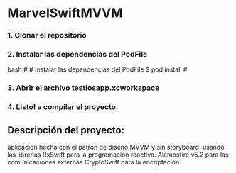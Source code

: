 # MarvelSwiftMVVM
### 1. Clonar el repositorio

### 2. Instalar las dependencias del PodFile

bash
    #
    # Instalar las dependencias del PodFile
    $ pod install
    #

### 3. Abrir el archivo testiosapp.xcworkspace

### 4. Listo! a compilar el proyecto.

## Descripción del proyecto:

aplicacion hecha con el patron de diseño MVVM y sin storyboard. 
usando las librerias 
RxSwift para la programación reactiva.
Alamosfire v5.2 para las comunicaciones externas
CryptoSwift para la encriptación
